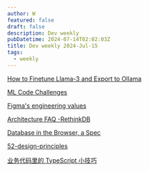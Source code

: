 ```yaml
---
author: W
featured: false
draft: false
description: Dev weekly
pubDatetime: 2024-07-14T02:02:03Z
title: Dev weekly 2024-Jul-15
tags:
  - weekly
---
```


[How to Finetune Llama-3 and Export to Ollama](https://docs.unsloth.ai/tutorials/how-to-finetune-llama-3-and-export-to-ollama?utm_source=pocket_shared)

[ML Code Challenges](https://www.deep-ml.com/?utm_source=pocket_saves)

[Figma's engineering values](https://www.figma.com/blog/figmas-engineering-values/)

[Architecture FAQ -RethinkDB](https://rethinkdb.com/docs/architecture?utm_source=pocket_shared)

[Database in the Browser, a Spec](https://stopa.io/post/279?utm_source=pocket_shared)

[52-design-principles](https://rpdc.xiaohongshu.com/52-design-principles)

[业务代码里的 TypeScript 小技巧](https://mp.weixin.qq.com/s/oiGfdc2ZVHvWQheOl3JsyA?utm_source=pocket_shared)

[]()

[]()

[]()

[]()

[]()

[]()

[]()

[]()

[]()

[]()

[]()

[]()

[]()

[]()

[]()

[]()

[]()

[]()

[]()

[]()

[]()

[]()

[]()

[]()

[]()

[]()

[]()

[]()

[]()

[]()

[]()

[]()

[]()

[]()

[]()

[]()

[]()

[]()

[]()

[]()

[]()

[]()

[]()

[]()

[]()

[]()

[]()

[]()

[]()

[]()

[]()

[]()

[]()
